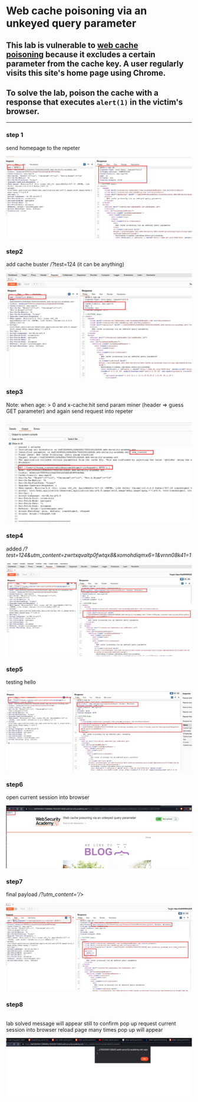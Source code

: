 # Web cache poisoning via an unkeyed query parameter

## This lab is vulnerable to [web cache poisoning](https://portswigger.net/web-security/web-cache-poisoning) because it excludes a certain parameter from the cache key. A user regularly visits this site's home page using Chrome.

## To solve the lab, poison the cache with a response that executes `alert(1)` in the victim's browser.

---

### step 1

send homepage to the repeter

![screenshot](images/lab6_homepage_into_repeter.jpg)

### step2

add cache buster
/?test=124 (it can be anything)

![screenshot](images/lab6_added_cache_buster_to_homepage.jpg)

### step3

Note: when age: > 0 and x-cache:hit
send param miner (header => guess GET parameter)
and again send request into repeter

![screenshot](images/lab6_param_miner_output_homepage.jpg)

### step4

added _/?test=124&utm_content=zwrtxqvaltp0fwtqx8&xomohdiqmx6=1&vrnn08k41=1_

![screenshot](images/lab6_add_utm_content_into_repeter.jpg)

### step5

testing hello

![screenshot](images/lab6_testing_hello_with_cache_buster.jpg)

### step6

open current session into browser

![screenshot](images/lab6_home_page_with_hello.jpg)

### step7

final payload
_/?utm_content='/><script>alert(1)</script>_

![screenshot](images/lab6_final_payload_utm_alert.jpg)

### step8

\
lab solved message will appear
still to confirm pop up
request current session into browser
reload page many times pop up will appear

![screenshot](images/lab6_popup_mesage_testing_payload.jpg)
